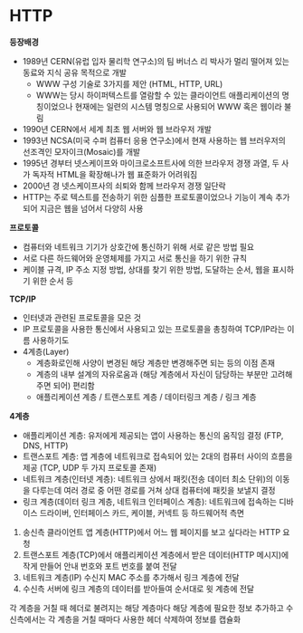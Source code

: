 # HTTP #
**등장배경**
- 1989년 CERN(유럽 입자 물리학 연구소)의 팀 버너스 리 박사가 멀리 떨어져 있는 동료와 지식 공유 목적으로 개발
  - WWW 구성 기술로 3가지를 제안 (HTML, HTTP, URL)
  - WWW는 당시 하이퍼텍스트를 열람할 수 있는 클라이언트 애플리케이션의 명칭이었으나 현재에는 일련의 시스템 명칭으로 사용되어 WWW 혹은 웹이라 불림
- 1990년 CERN에서 세계 최초 웹 서버와 웹 브라우저 개발
- 1993년 NCSA(미국 수퍼 컴퓨터 응용 연구소)에서 현재 사용하는 웹 브러우저의 선조격인 모자이크(Mosaic)를 개발
- 1995년 경부터 넷스케이프와 마이크로소프트사에 의한 브라우저 경쟁 과열, 두 사가 독자적 HTML을 확장해나가 웹 표준화가 어려워짐
- 2000년 경 넷스케이프사의 쇠퇴와 함께 브라우저 경쟁 일단락
- HTTP는 주로 텍스트를 전송하기 위한 심플한 프로토콜이었으나 기능이 계속 추가되어 지금은 웹을 넘어서 다양히 사용

**프로토콜**
- 컴퓨터와 네트워크 기기가 상호간에 통신하기 위해 서로 같은 방법 필요
- 서로 다른 하드웨어와 운영체제를 가지고 서로 통신을 하기 위한 규칙
- 케이블 규격, IP 주소 지정 방법, 상대를 찾기 위한 방법, 도달하는 순서, 웹을 표시하기 위한 순서 등 <br />

**TCP/IP**
- 인터넷과 관련된 프로토콜을 모은 것
- IP 프로토콜을 사용한 통신에서 사용되고 있는 프로토콜을 총칭하여 TCP/IP라는 이름 사용하기도
- 4계층(Layer)
  - 계층화로인해 사양이 변경된 해당 계층만 변경해주면 되는 등의 이점 존재
  - 계층의 내부 설계의 자유로움과 (해당 계층에서 자신이 담당하는 부분만 고려해주면 되어) 편리함
  - 애플리케이션 계층 / 트랜스포트 계층 / 데이터링크 계층 / 링크 계층

**4계층**  
- 애플리케이션 계층: 유저에게 제공되는 앱이 사용하는 통신의 움직임 결정 (FTP, DNS, HTTP)
- 트랜스포트 계층: 앱 계층에 네트워크로 접속되어 있는 2대의 컴퓨터 사이의 흐름을 제공 (TCP, UDP 두 가지 프로토콜 존재) 
- 네트워크 계층(인터넷 계층): 네트워크 상에서 패킷(전송 데이터 최소 단위)의 이동을 다루는데 여러 경로 중 어떤 경로를 거쳐 상대 컴퓨터에 패킷을 보낼지 결정
- 링크 계층(데이터 링크 계층, 네트워크 인터페이스 계층): 네트워크에 접속하는 디바이스 드라이버, 인터페이스 카드, 케이블, 커넥트 등 하드웨어적 측면

1. 송신측 클라이언트 앱 계층(HTTP)에서 어느 웹 페이지를 보고 싶다라는 HTTP 요청
2. 트랜스포트 계층(TCP)에서 애플리케이션 계층에서 받은 데이터(HTTP 메시지)에 작게 만들어 안내 번호와 포트 번호를 붙여 전달
3. 네트워크 계층(IP) 수신지 MAC 주소를 추가해서 링크 계층에 전달
4. 수신측 서버에 링크 계층의 데이터를 받아들여 순서대로 윗 계층에 전달

각 계층을 거칠 때 헤더로 불려지는 해당 계층마다 해당 계층에 필요한 정보 추가하고 수신측에서는 각 계층을 거칠 때마다 사용한 헤더 삭제하여 정보를 캡슐화
